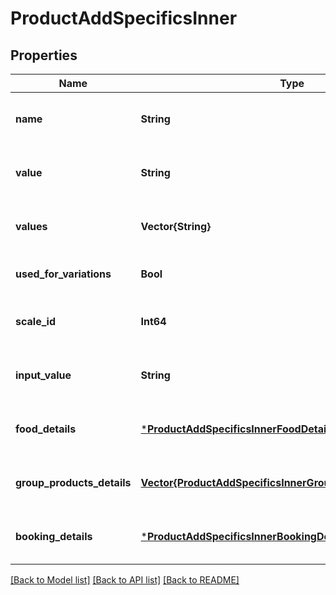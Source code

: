 # ProductAddSpecificsInner


## Properties
Name | Type | Description | Notes
------------ | ------------- | ------------- | -------------
**name** | **String** |  | [optional] [default to nothing]
**value** | **String** |  | [optional] [default to nothing]
**values** | **Vector{String}** |  | [optional] [default to nothing]
**used_for_variations** | **Bool** |  | [optional] [default to false]
**scale_id** | **Int64** |  | [optional] [default to nothing]
**input_value** | **String** |  | [optional] [default to nothing]
**food_details** | [***ProductAddSpecificsInnerFoodDetails**](ProductAddSpecificsInnerFoodDetails.md) |  | [optional] [default to nothing]
**group_products_details** | [**Vector{ProductAddSpecificsInnerGroupProductsDetailsInner}**](ProductAddSpecificsInnerGroupProductsDetailsInner.md) |  | [optional] [default to nothing]
**booking_details** | [***ProductAddSpecificsInnerBookingDetails**](ProductAddSpecificsInnerBookingDetails.md) |  | [optional] [default to nothing]


[[Back to Model list]](../README.md#models) [[Back to API list]](../README.md#api-endpoints) [[Back to README]](../README.md)


